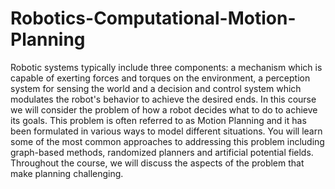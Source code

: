 # Robotics-Computational-Motion-Planning
Robotic systems typically include three components: a mechanism which is capable of exerting forces and torques on the environment, a perception system for sensing the world and a decision and control system which modulates the robot's behavior to achieve the desired ends.  In this course we will consider the problem of how a robot decides what to do to achieve its goals. This problem is often referred to as Motion Planning and it has been formulated in various ways to model different situations.  You will learn some of the most common approaches to addressing this problem including graph-based methods, randomized planners and artificial potential fields.  Throughout the course, we will discuss the aspects of the problem that make planning challenging.
